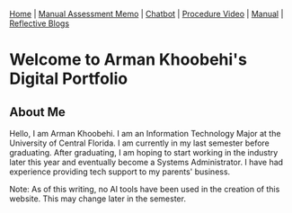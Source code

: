 [Home](index.md) | [Manual Assessment Memo](manual_assessment_memo.md) | [Chatbot](chatbot.md) | [Procedure Video](procedure_video.md) | [Manual](manual.md) | [Reflective Blogs](reflective_blogs.md) 

# Welcome to Arman Khoobehi's Digital Portfolio 

## About Me 
Hello, I am Arman Khoobehi. I am an Information Technology Major at the University of Central Florida. I am currently in my last semester before graduating. After graduating, I am hoping to start working in the industry later this year and eventually become a Systems Administrator. I have had experience providing tech support to my parents' business.



Note: As of this writing, no AI tools have been used in the creation of this website. This may change later in the semester.
